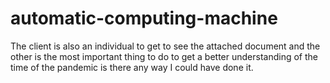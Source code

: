 # automatic-computing-machine
The client is also an individual to get to see the attached document and the other is the most important thing to do to get a better understanding of the time of the pandemic is there any way I could have done it.
